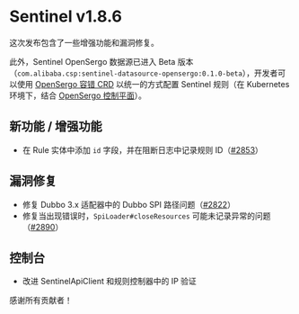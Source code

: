 # Sentinel v1.8.6
这次发布包含了一些增强功能和漏洞修复。

此外，Sentinel OpenSergo 数据源已进入 Beta 版本（`com.alibaba.csp:sentinel-datasource-opensergo:0.1.0-beta`），开发者可以使用 [OpenSergo 容错 CRD](https://github.com/opensergo/opensergo-specification/tree/main/specification) 以统一的方式配置 Sentinel 规则（在 Kubernetes 环境下，结合 [OpenSergo 控制平面](https://github.com/opensergo/opensergo-control-plane)）。

## 新功能 / 增强功能

- 在 Rule 实体中添加 `id` 字段，并在阻断日志中记录规则 ID（[#2853](https://github.com/alibaba/Sentinel/pull/2853)）

## 漏洞修复

- 修复 Dubbo 3.x 适配器中的 Dubbo SPI 路径问题（[#2822](https://github.com/alibaba/Sentinel/pull/2822)）
- 修复当出现错误时，`SpiLoader#closeResources` 可能未记录异常的问题（[#2890](https://github.com/alibaba/Sentinel/pull/2890)）

## 控制台

- 改进 SentinelApiClient 和规则控制器中的 IP 验证

感谢所有贡献者！